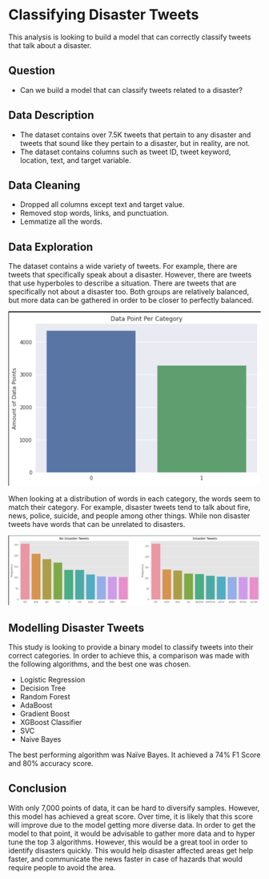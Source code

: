 # Classifying Disaster Tweets

This analysis is looking to build a model that can correctly classify tweets that talk about a disaster.

## Question
-	Can we build a model that can classify tweets related to a disaster?

## Data Description
-	The dataset contains over 7.5K tweets that pertain to any disaster and tweets that sound like they pertain to a disaster, but in reality, are not.
-	The dataset contains columns such as tweet ID, tweet keyword, location, text, and target variable.

## Data Cleaning
-	Dropped all columns except text and target value.
-	Removed stop words, links, and punctuation. 
-	Lemmatize all the words.

## Data Exploration
The dataset contains a wide variety of tweets. For example, there are tweets that specifically speak about a disaster. However, there are tweets that use hyperboles to describe a situation. There are tweets that are specifically not about a disaster too. Both groups are relatively balanced, but more data can be gathered in order to be closer to perfectly balanced.

![datapoints](photos/datapoints.png)

When looking at a distribution of words in each category, the words seem to match their category. For example, disaster tweets tend to talk about fire, news, police, suicide, and people among other things. While non disaster tweets have words that can be unrelated to disasters.

![freqdist](photos/freqdist.png)

## Modelling Disaster Tweets
This study is looking to provide a binary model to classify tweets into their correct categories. In order to achieve this, a comparison was made with the following algorithms, and the best one was chosen.
- Logistic Regression
- Decision Tree
- Random Forest
- AdaBoost
- Gradient Boost
- XGBoost Classifier
- SVC
- Naive Bayes  
  
The best performing algorithm was Naïve Bayes. It achieved a 74% F1 Score and 80% accuracy score.

## Conclusion
With only 7,000 points of data, it can be hard to diversify samples. However, this model has achieved a great score. Over time, it is likely that this score will improve due to the model getting more diverse data. In order to get the model to that point, it would be advisable to gather more data and to hyper tune the top 3 algorithms. However, this would be a great tool in order to identify disasters quickly. This would help disaster affected areas get help faster, and communicate the news faster in case of hazards that would require people to avoid the area. 
